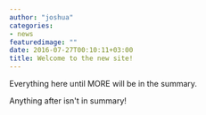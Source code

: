 ```yaml
---
author: "joshua"
categories:
- news
featuredimage: ""
date: 2016-07-27T00:10:11+03:00
title: Welcome to the new site!
---
```


Everything here until MORE will be in the summary.

<!--more-->

Anything after isn't in summary!
